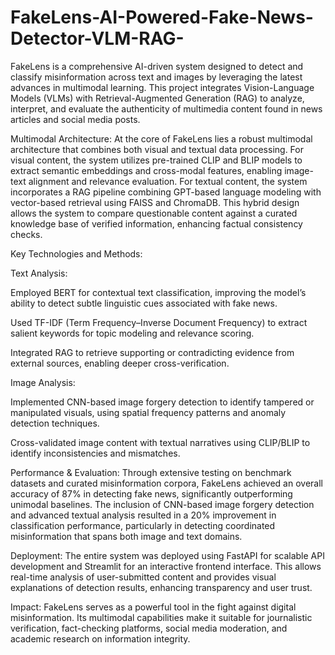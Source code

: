 # FakeLens-AI-Powered-Fake-News-Detector-VLM-RAG-



FakeLens is a comprehensive AI-driven system designed to detect and classify misinformation across text and images by leveraging the latest advances in multimodal learning. This project integrates Vision-Language Models (VLMs) with Retrieval-Augmented Generation (RAG) to analyze, interpret, and evaluate the authenticity of multimedia content found in news articles and social media posts.

Multimodal Architecture:
At the core of FakeLens lies a robust multimodal architecture that combines both visual and textual data processing. For visual content, the system utilizes pre-trained CLIP and BLIP models to extract semantic embeddings and cross-modal features, enabling image-text alignment and relevance evaluation. For textual content, the system incorporates a RAG pipeline combining GPT-based language modeling with vector-based retrieval using FAISS and ChromaDB. This hybrid design allows the system to compare questionable content against a curated knowledge base of verified information, enhancing factual consistency checks.

Key Technologies and Methods:

Text Analysis:

Employed BERT for contextual text classification, improving the model’s ability to detect subtle linguistic cues associated with fake news.

Used TF-IDF (Term Frequency–Inverse Document Frequency) to extract salient keywords for topic modeling and relevance scoring.

Integrated RAG to retrieve supporting or contradicting evidence from external sources, enabling deeper cross-verification.

Image Analysis:

Implemented CNN-based image forgery detection to identify tampered or manipulated visuals, using spatial frequency patterns and anomaly detection techniques.

Cross-validated image content with textual narratives using CLIP/BLIP to identify inconsistencies and mismatches.

Performance & Evaluation:
Through extensive testing on benchmark datasets and curated misinformation corpora, FakeLens achieved an overall accuracy of 87% in detecting fake news, significantly outperforming unimodal baselines. The inclusion of CNN-based image forgery detection and advanced textual analysis resulted in a 20% improvement in classification performance, particularly in detecting coordinated misinformation that spans both image and text domains.

Deployment:
The entire system was deployed using FastAPI for scalable API development and Streamlit for an interactive frontend interface. This allows real-time analysis of user-submitted content and provides visual explanations of detection results, enhancing transparency and user trust.

Impact:
FakeLens serves as a powerful tool in the fight against digital misinformation. Its multimodal capabilities make it suitable for journalistic verification, fact-checking platforms, social media moderation, and academic research on information integrity.
